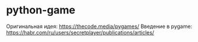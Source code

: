 # python-game

Оригинальная идея: https://thecode.media/pygames/
Введение в pygame: https://habr.com/ru/users/secretplayer/publications/articles/
